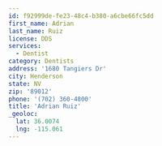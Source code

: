 ```yaml
---
id: f92999de-fe23-48c4-b380-a6cbe66fc5dd
first_name: Adrian
last_name: Ruiz
license: DDS
services:
  - Dentist
category: Dentists
address: '1680 Tangiers Dr'
city: Henderson
state: NV
zip: '89012'
phone: '(702) 360-4800'
title: 'Adrian Ruiz'
_geoloc:
  lat: 36.0074
  lng: -115.061
---
```

